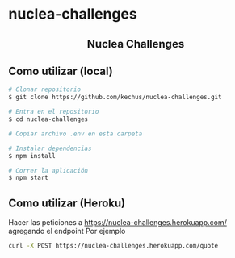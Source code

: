 # nuclea-challenges
<h2 align="center">Nuclea Challenges</h4>

## Como utilizar (local)

```bash
# Clonar repositorio
$ git clone https://github.com/kechus/nuclea-challenges.git

# Entra en el repositorio
$ cd nuclea-challenges

# Copiar archivo .env en esta carpeta

# Instalar dependencias
$ npm install

# Correr la aplicación
$ npm start
```
## Como utilizar (Heroku)

Hacer las peticiones a https://nuclea-challenges.herokuapp.com/ agregando el endpoint 
Por ejemplo 

```bash
curl -X POST https://nuclea-challenges.herokuapp.com/quote
